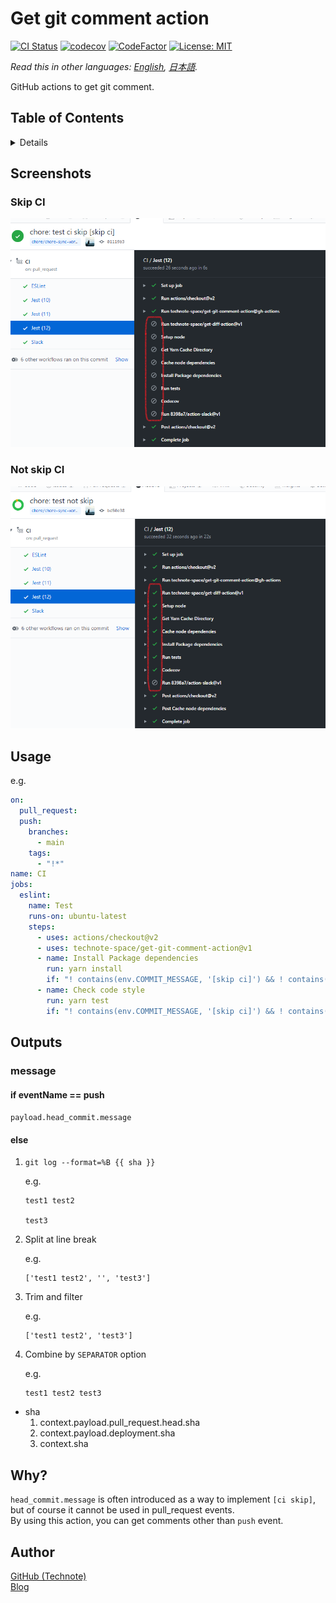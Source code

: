 # Get git comment action

[![CI Status](https://github.com/technote-space/get-git-comment-action/workflows/CI/badge.svg)](https://github.com/technote-space/get-git-comment-action/actions)
[![codecov](https://codecov.io/gh/technote-space/get-git-comment-action/branch/main/graph/badge.svg)](https://codecov.io/gh/technote-space/get-git-comment-action)
[![CodeFactor](https://www.codefactor.io/repository/github/technote-space/get-git-comment-action/badge)](https://www.codefactor.io/repository/github/technote-space/get-git-comment-action)
[![License: MIT](https://img.shields.io/badge/License-MIT-blue.svg)](https://github.com/technote-space/get-git-comment-action/blob/main/LICENSE)

*Read this in other languages: [English](README.md), [日本語](README.ja.md).*

GitHub actions to get git comment.

## Table of Contents

<!-- START doctoc generated TOC please keep comment here to allow auto update -->
<!-- DON'T EDIT THIS SECTION, INSTEAD RE-RUN doctoc TO UPDATE -->
<details>
<summary>Details</summary>

- [Screenshots](#screenshots)
  - [Skip CI](#skip-ci)
  - [Not skip CI](#not-skip-ci)
- [Usage](#usage)
- [Outputs](#outputs)
  - [message](#message)
- [Why?](#why)
- [Author](#author)

</details>
<!-- END doctoc generated TOC please keep comment here to allow auto update -->

## Screenshots
### Skip CI
![skip ci](https://raw.githubusercontent.com/technote-space/get-git-comment-action/images/skip.png)

### Not skip CI
![not skip ci](https://raw.githubusercontent.com/technote-space/get-git-comment-action/images/not_skip.png)

## Usage
e.g.
```yaml
on:
  pull_request:
  push:
    branches:
      - main
    tags:
      - "!*"
name: CI
jobs:
  eslint:
    name: Test
    runs-on: ubuntu-latest
    steps:
      - uses: actions/checkout@v2
      - uses: technote-space/get-git-comment-action@v1
      - name: Install Package dependencies
        run: yarn install
        if: "! contains(env.COMMIT_MESSAGE, '[skip ci]') && ! contains(env.COMMIT_MESSAGE, '[ci skip]')"
      - name: Check code style
        run: yarn test
        if: "! contains(env.COMMIT_MESSAGE, '[skip ci]') && ! contains(env.COMMIT_MESSAGE, '[ci skip]')"
```

## Outputs
### message
#### if eventName == push
`payload.head_commit.message`
#### else
1. `git log --format=%B {{ sha }}`

   e.g.
   ```
   test1 test2  
   
   test3
   ```
1. Split at line break

   e.g.
   ```
   ['test1 test2', '', 'test3']
   ```
1. Trim and filter

   e.g.
   ```
   ['test1 test2', 'test3']
   ```
1. Combine by `SEPARATOR` option

   e.g.
   ```
   test1 test2 test3
   ```

* sha
   1. context.payload.pull_request.head.sha
   1. context.payload.deployment.sha
   1. context.sha

## Why?
`head_commit.message` is often introduced as a way to implement `[ci skip]`, but of course it cannot be used in pull_request events.  
By using this action, you can get comments other than `push` event.

## Author
[GitHub (Technote)](https://github.com/technote-space)  
[Blog](https://technote.space)
